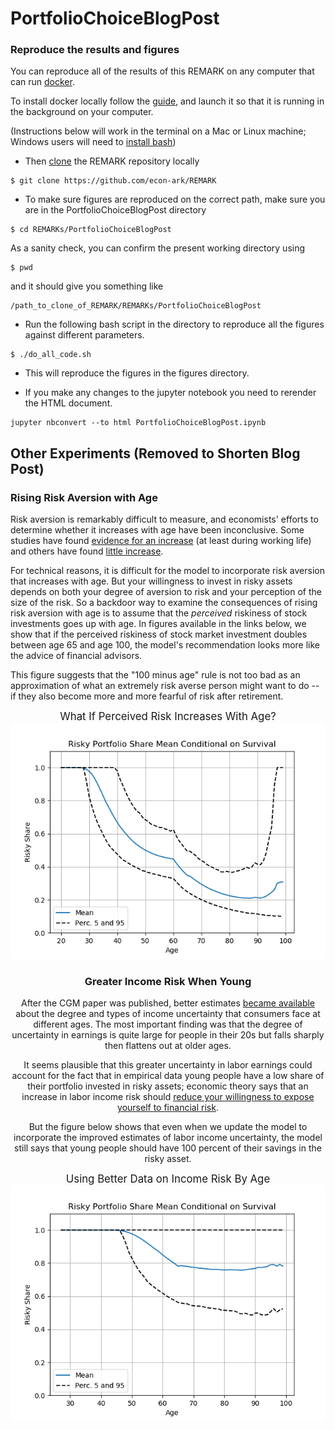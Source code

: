  
 # PortfolioChoiceBlogPost

### Reproduce the results and figures

You can reproduce all of the results of this REMARK on any computer that can run [docker](https://en.wikipedia.org/wiki/Docker_(software)).

To install docker locally follow the [guide](https://github.com/econ-ark/econ-ark-tools/tree/master/Virtual/Docker#install-docker-desktop-macos-and-windows), and launch it so that it is running in the background on your computer.

(Instructions below will work in the terminal on a Mac or Linux machine; Windows users will need to [install bash](https://itsfoss.com/install-bash-on-windows/))
- Then [clone](https://www.toolsqa.com/git/git-clone/) the REMARK repository locally

```
$ git clone https://github.com/econ-ark/REMARK
```
- To make sure figures are reproduced on the correct path, make sure you are in the PortfolioChoiceBlogPost directory
```
$ cd REMARKs/PortfolioChoiceBlogPost
```

As a sanity check, you can confirm the present working directory using

```
$ pwd
```
and it should give you something like
```
/path_to_clone_of_REMARK/REMARKs/PortfolioChoiceBlogPost
```

- Run the following bash script in the directory to reproduce all the figures against different parameters.
```
$ ./do_all_code.sh
```

- This will reproduce the figures in the figures directory.

- If you make any changes to the jupyter notebook you need to rerender the HTML document.
```
jupyter nbconvert --to html PortfolioChoiceBlogPost.ipynb
```



## Other Experiments (Removed to Shorten Blog Post)

### Rising Risk Aversion with Age

Risk aversion is remarkably difficult to measure, and economists' efforts to determine whether it increases with age have been inconclusive.  Some studies have found [evidence for an increase](https://voxeu.org/article/effect-age-willingness-take-risks) (at least during working life) and others have found [little increase](https://onlinelibrary.wiley.com/doi/abs/10.1016/j.rfe.2003.09.010).

For technical reasons, it is difficult for the model to incorporate risk aversion that increases with age.  But your willingness to invest in risky assets depends on both your degree of aversion to risk and your perception of the size of the risk.  So a backdoor way to examine the consequences of rising risk aversion with age is to assume that the _perceived_ riskiness of stock investments goes up with age.  In figures available in the links below, we show that if the perceived riskiness of stock market investment doubles between age 65 and age 100, the model's recommendation looks more like the advice of financial advisors.

This figure suggests that the "100 minus age" rule is not too bad as an approximation of what an extremely risk averse person might want to do -- if they also become more and more fearful of risk after retirement.  

<center><big>
    What If Perceived Risk Increases With Age?
    </big>
<center>
    <img src='figures/figure_risky_age/RShare_Means.png'>
</center>


### Greater Income Risk When Young
After the CGM paper was published, better estimates [became available](https://doi.org/10.1016/j.jmoneco.2010.04.003) about the degree and types of income uncertainty that consumers face at different ages.  The most important finding was that the degree of uncertainty in earnings is quite large for people in their 20s but falls sharply then flattens out at older ages.  

It seems plausible that this greater uncertainty in labor earnings could account for the fact that in empirical data young people have a low share of their portfolio invested in risky assets; economic theory says that an increase in labor income risk should [reduce your willingness to expose yourself to financial risk](https://www.jstor.org/stable/2951719).

But the figure below shows that even when we update the model to incorporate the improved estimates of labor income uncertainty, the model still says that young people should have 100 percent of their savings in the risky asset.

<center><big>
    Using Better Data on Income Risk By Age
    </big>
<center>
    <img src='figures/figure_Parameters_1940s_shocks/RShare_Means.png'>
</center>


